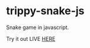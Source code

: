 # trippy-snake-js
Snake game in javascript.



Try it out LIVE [HERE](https://rawgit.com/BoldijarPaul/trippy-snake-js/master/index.html)